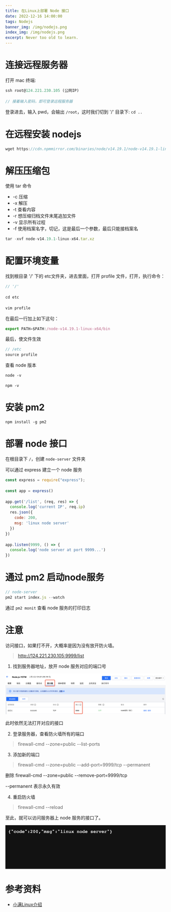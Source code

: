 ```yaml
---
title: 在Linux上部署 Node 接口
date: 2022-12-16 14:00:00
tags: Nodejs
banner_img: /img/nodejs.png
index_img: /img/nodejs.png
excerpt: Never too old to learn.
---
```


# 连接远程服务器

打开 mac 终端:

```js
ssh root@124.221.230.105 (公网IP)

// 接着输入密码，即可登录远程服务器
```

登录进去，输入 pwd，会输出 `/root`，这时我们切到 '/' 目录下: `cd ..`

# 在远程安装 nodejs

```js
wget https://cdn.npmmirror.com/binaries/node/v14.19.1/node-v14.19.1-linux-x64.tar.xz
```

# 解压压缩包

使用 tar 命令

- -c 压缩
- -x 解压
- -t 查看内容
- -r 想压缩归档文件末尾追加文件
- -v 显示所有过程
- -f 使用档案名字，切记，这是最后一个参数，最后只能接档案名

```js
tar -xvf node-v14.19.1-linux-x64.tar.xz
```

# 配置环境变量

找到根目录 '/' 下的 etc文件夹，进去里面，打开 profile 文件，打开，执行命令：

```js
// '/'

cd etc

vim profile
```

在最后一行加上如下这句：
```js
export PATH=$PATH:/node-v14.19.1-linux-x64/bin
```

最后，使文件生效

```js
// /etc
source profile
```

查看 node 版本
```
node -v

npm -v
```

# 安装 pm2

```
npm install -g pm2
```

# 部署 node 接口

在根目录下 `/`，创建 `node-server` 文件夹

可以通过 express 建立一个 node 服务

```js
const express = require("express");

const app = express()

app.get('/list', (req, res) => {
  console.log('current IP', req.ip)
  res.json({
    code: 200,
    msg: 'linux node server'
  })
})

app.listen(9999, () => {
  console.log('node server at port 9999...')
})
```

# 通过 pm2 启动node服务

```js
// node-server
pm2 start index.js --watch
```

通过 `pm2 monit` 查看 node 服务的打印日志

# 注意

访问接口，如果打不开，大概率是因为没有放开防火墙。

> http://124.221.230.105:9999/list

1. 找到服务器地址，放开 node 服务对应的端口号

![](/img/firewall.png)

此时依然无法打开对应的接口

2. 登录服务器，查看防火墙所有的端口

> firewall-cmd --zone=public --list-ports

3. 添加新的端口

> firewall-cmd --zone=public --add-port=9999/tcp --permanent

删除 firewall-cmd --zone=public --remove-port=9999/tcp

--permanent 表示永久有效

4. 重启防火墙

> firewall-cmd --reload

至此，就可以访问服务器上 node 服务的接口了。

![](/img/node-res.png)


# 参考资料

- [小满Linux介绍](https://blog.csdn.net/qq1195566313/article/details/123885302)


